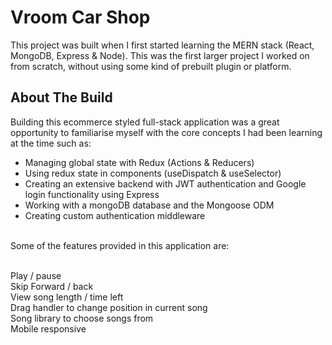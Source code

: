 # Vroom Car Shop

This project was built when I first started learning the MERN stack (React, MongoDB, Express & Node). This was the first larger project I worked on from scratch, without using some kind of prebuilt plugin or platform.

## About The Build

Building this ecommerce styled full-stack application was a great opportunity to familiarise myself with the core concepts I had been learning at the time such as: <br />

- Managing global state with Redux (Actions & Reducers) <br />
- Using redux state in components (useDispatch & useSelector) <br />
- Creating an extensive backend with JWT authentication and Google login functionality using Express <br />
- Working with a mongoDB database and the Mongoose ODM <br />
- Creating custom authentication middleware <br />
<br />
Some of the features provided in this application are:
<br /><br />

Play / pause <br />
Skip Forward / back <br />
View song length / time left <br />
Drag handler to change position in current song <br />
Song library to choose songs from <br />
Mobile responsive
